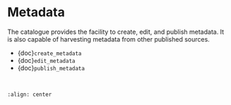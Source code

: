 # Metadata

The catalogue provides the facility to create, edit, and publish metadata. It is also capable of harvesting metadata from other published sources.

-  {doc}`create_metadata`
-  {doc}`edit_metadata`
-  {doc}`publish_metadata`

<br>

```{image} image_repositories.png
:align: center
```
<br>



